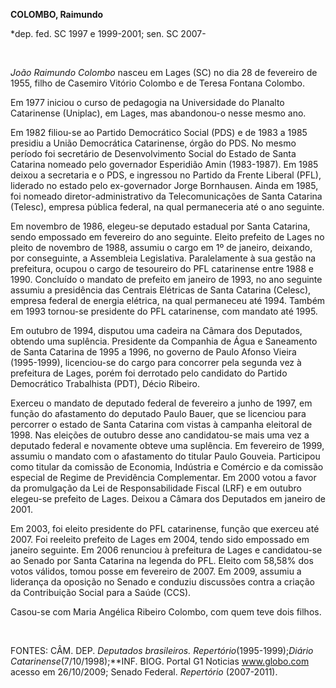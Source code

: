 **COLOMBO, Raimundo**

\*dep. fed. SC 1997 e 1999-2001; sen. SC 2007-

 

*João Raimundo Colombo* nasceu em Lages (SC) no dia 28 de fevereiro de
1955, filho de Casemiro Vitório Colombo e de Teresa Fontana Colombo.

Em 1977 iniciou o curso de pedagogia na Universidade do Planalto
Catarinense (Uniplac), em Lages, mas abandonou-o nesse mesmo ano.

Em 1982 filiou-se ao Partido Democrático Social (PDS) e de 1983 a 1985
presidiu a União Democrática Catarinense, órgão do PDS. No mesmo período
foi secretário de Desenvolvimento Social do Estado de Santa Catarina
nomeado pelo governador Esperidião Amin (1983-1987). Em 1985 deixou a
secretaria e o PDS, e ingressou no Partido da Frente Liberal (PFL),
liderado no estado pelo ex-governador Jorge Bornhausen. Ainda em 1985,
foi nomeado diretor-administrativo da Telecomunicações de Santa Catarina
(Telesc), empresa pública federal, na qual permaneceria até o ano
seguinte.

Em novembro de 1986, elegeu-se deputado estadual por Santa Catarina,
sendo empossado em fevereiro do ano seguinte. Eleito prefeito de Lages
no pleito de novembro de 1988, assumiu o cargo em 1º de janeiro,
deixando, por conseguinte, a Assembleia Legislativa. Paralelamente à sua
gestão na prefeitura, ocupou o cargo de tesoureiro do PFL catarinense
entre 1988 e 1990. Concluído o mandato de prefeito em janeiro de 1993,
no ano seguinte assumiu a presidência das Centrais Elétricas de Santa
Catarina (Celesc), empresa federal de energia elétrica, na qual
permaneceu até 1994. Também em 1993 tornou-se presidente do PFL
catarinense, com mandato até 1995.

Em outubro de 1994, disputou uma cadeira na Câmara dos Deputados,
obtendo uma suplência. Presidente da Companhia de Água e Saneamento de
Santa Catarina de 1995 a 1996, no governo de Paulo Afonso Vieira
(1995-1999), licenciou-se do cargo para concorrer pela segunda vez à
prefeitura de Lages, porém foi derrotado pelo candidato do Partido
Democrático Trabalhista (PDT), Décio Ribeiro.

Exerceu o mandato de deputado federal de fevereiro a junho de 1997, em
função do afastamento do deputado Paulo Bauer, que se licenciou para
percorrer o estado de Santa Catarina com vistas à campanha eleitoral de
1998. Nas eleições de outubro desse ano candidatou-se mais uma vez a
deputado federal e novamente obteve uma suplência. Em fevereiro de 1999,
assumiu o mandato com o afastamento do titular Paulo Gouveia. Participou
como titular da comissão de Economia, Indústria e Comércio e da comissão
especial de Regime de Previdência Complementar. Em 2000 votou a favor da
promulgação da Lei de Responsabilidade Fiscal (LRF) e em outubro
elegeu-se prefeito de Lages. Deixou a Câmara dos Deputados em janeiro de
2001.

Em 2003, foi eleito presidente do PFL catarinense, função que exerceu
até 2007. Foi reeleito prefeito de Lages em 2004, tendo sido empossado
em janeiro seguinte. Em 2006 renunciou à prefeitura de Lages e
candidatou-se ao Senado por Santa Catarina na legenda do PFL. Eleito com
58,58% dos votos válidos, tomou posse em fevereiro de 2007. Em 2009,
assumiu a liderança da oposição no Senado e conduziu discussões contra a
criação da Contribuição Social para a Saúde (CCS).

Casou-se com Maria Angélica Ribeiro Colombo, com quem teve dois filhos.

 

FONTES: CÂM. DEP. *Deputados brasileiros. Repertório*(1995-1999);*Diário
Catarinense*(7/10/1998);**INF. BIOG. Portal G1 Noticias www.globo.com
acesso em 26/10/2009; Senado Federal. *Repertório* (2007-2011).

